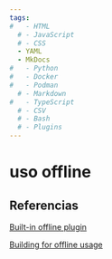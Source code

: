 ```yaml
---
tags:
#   - HTML
  # - JavaScript
  # - CSS
  - YAML
  - MkDocs
#   - Python
#   - Docker
#   - Podman
  # - Markdown
#   - TypeScript
  # - CSV
  # - Bash
  # - Plugins
---
```



# uso offline









## Referencias

[Built-in offline plugin](https://squidfunk.github.io/mkdocs-material/plugins/offline/)


[Building for offline usage](https://squidfunk.github.io/mkdocs-material/setup/building-for-offline-usage/)